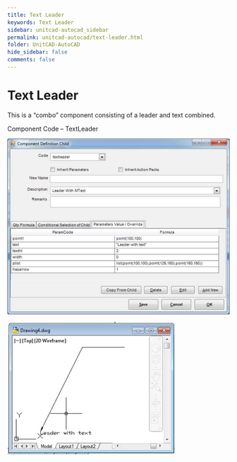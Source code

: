 ```yaml
---
title: Text Leader
keywords: Text Leader
sidebar: unitcad-autocad_sidebar
permalink: unitcad-autocad/text-leader.html
folder: UnitCAD-AutoCAD
hide_sidebar: false
comments: false
---
```

# Text Leader

This is a “combo” component consisting of a leader and text combined.

Component Code – TextLeader

![](/images/textleader-comp-def-child.jpg)

![](/images/textleader-drawing4.jpg)
